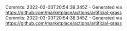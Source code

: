 Commits: 2022-03-03T20:54:38.345Z - Generated via https://github.com/marketplace/actions/artificial-grass
<br>
Commits: 2022-03-03T20:54:38.345Z - Generated via https://github.com/marketplace/actions/artificial-grass
<br>
